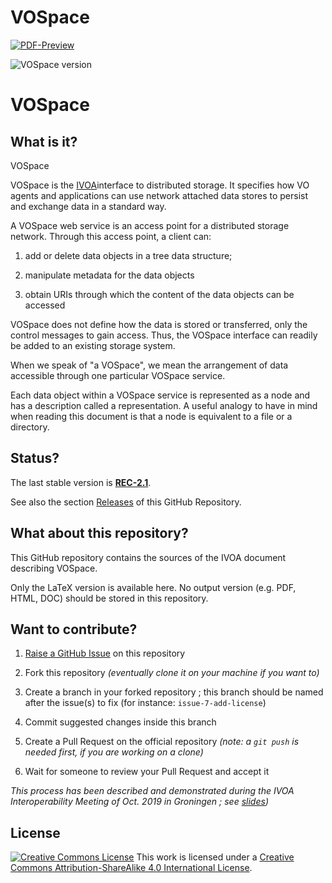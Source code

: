 # VOSpace
[![PDF-Preview](https://img.shields.io/badge/Preview-PDF-blue)](../../releases/download/auto-pdf-preview/VOSpace-draft.pdf)



![VOSpace version](https://img.shields.io/badge/VOSpace-REC--2.1-yellow)


# VOSpace

## What is it?

VOSpace

VOSpace is the  [IVOA](http://www.ivoa.net/)interface to distributed storage.
It specifies how VO agents and applications can use network attached data
stores to persist and exchange data in a standard way.

A VOSpace web service is an access point for a distributed storage network.
Through this access point, a client can:

1. add or delete data objects in a tree data structure;

2. manipulate metadata for the data objects

3. obtain URIs through which the content of the data objects can be accessed

VOSpace does not define how the data is stored or transferred, only the
control messages to gain access.
Thus, the VOSpace interface can readily be added to an existing storage system.

When we speak of "a VOSpace", we mean the arrangement of data accessible
through one particular VOSpace service.

Each data object within a VOSpace service is represented as a node and has
a description called a representation.
A useful analogy to have in mind when reading this document
is that a node is equivalent to a file or a directory.


## Status?

The last stable version is
**[REC-2.1](http://www.ivoa.net/documents/VOSpace/20180620/index.html)**.

See also the section
[Releases](https://github.com/ivoa-std/VOSpace/releases)
of this GitHub Repository.

## What about this repository?

This GitHub repository contains the sources of the IVOA document describing
 VOSpace.

Only the LaTeX version is available here. No output version (e.g. PDF, HTML,
DOC) should be stored in this repository.


## Want to contribute?

1. [Raise a GitHub Issue](https://github.com/ivoa-std/VOSpace/issues/new) on this
   repository

2. Fork this repository _(eventually clone it on your machine if you want to)_

3. Create a branch in your forked repository ; this branch should be named after the issue(s) to fix (for instance: `issue-7-add-license`)

4. Commit suggested changes inside this branch

5. Create a Pull Request on the official repository _(note: a `git push` is needed first, if you are working on a clone)_

6. Wait for someone to review your Pull Request and accept it

_This process has been described and demonstrated during the IVOA Interoperability Meeting of Oct. 2019 in Groningen ; see [slides](https://wiki.ivoa.net/internal/IVOA/InterOpOct2019GitHub/IVOA_Github.pdf))_

## License

[![Creative Commons License](https://i.creativecommons.org/l/by-sa/4.0/88x31.png)](http://creativecommons.org/licenses/by-sa/4.0/)
This work is licensed under a
[Creative Commons Attribution-ShareAlike 4.0 International License](http://creativecommons.org/licenses/by-sa/4.0/).
